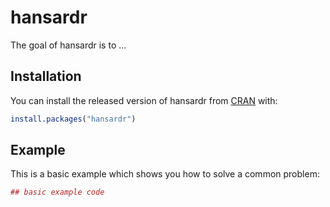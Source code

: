 # hansardr

The goal of hansardr is to ...

## Installation

You can install the released version of hansardr from [CRAN](https://CRAN.R-project.org) with:

``` r
install.packages("hansardr")
```

## Example

This is a basic example which shows you how to solve a common problem:

``` r
## basic example code
```

